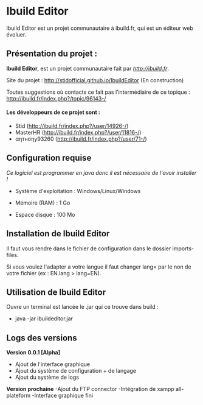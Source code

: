 # Ibuild Editor

Ibuild Editor est un projet communautaire à ibuild.fr, qui est un éditeur web évoluer.

## Présentation du projet :

**Ibuild Editor**, est un projet communautaire fait par *http://ibuild.fr*.

Site du projet : http://stidofficial.github.io/IbuildEditor (En construction)

Toutes suggestions où contacts ce fait pas l’intermédiaire de ce topique :  http://ibuild.fr/index.php?/topic/96143-/

#### Les développeurs de ce projet sont :

- Stid (http://ibuild.fr/index.php?/user/14926-/)
- MasterHR (http://ibuild.fr/index.php?/user/11816-/)
- αηтнσηу93260 (http://ibuild.fr/index.php?/user/71-/)

## Configuration requise

*Ce logiciel est programmer en java donc il est nécessaire de l'avoir installer !*

- Système d'exploitation : Windows/Linux/Windows

- Mémoire (RAM) : 1 Go

- Espace disque : 100 Mo

## Installation de Ibuild Editor

Il faut vous rendre dans le fichier de configuration dans le dossier imports-files.

Si vous voulez l'adapter a votre langue il faut changer lang= par le non de votre fichier (ex : EN.lang > lang=EN).

## Utilisation de Ibuild Editor

Ouvre un terminal est lancée le .jar qui ce trouve dans build :

- java -jar ibuildeditor.jar

## Logs des versions

**Version 0.0.1 [Alpha]**
- Ajout de l'interface graphique
- Ajout du système de configuration + de langage
- Ajout du système de logs

**Version prochaine**
-Ajout du FTP connector
-Intégration de xampp all-plateform
-Interface graphique fini



